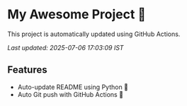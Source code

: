# My Awesome Project 🚀

This project is automatically updated using GitHub Actions.

_Last updated: 2025-07-06 17:03:09 IST_

## Features
- Auto-update README using Python 🐍
- Auto Git push with GitHub Actions 🤖
